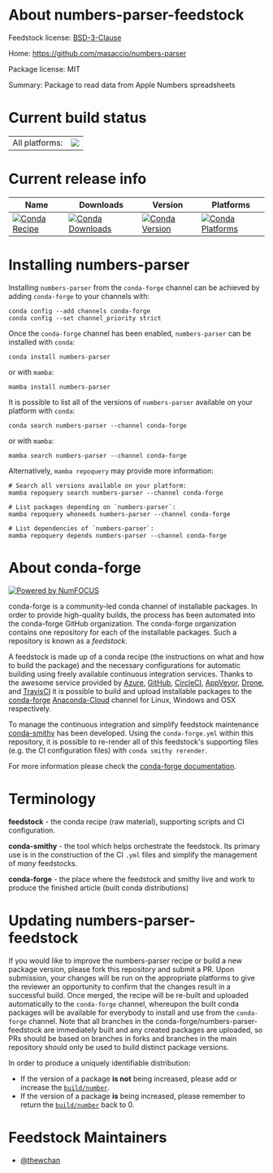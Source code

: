About numbers-parser-feedstock
==============================

Feedstock license: [BSD-3-Clause](https://github.com/conda-forge/numbers-parser-feedstock/blob/main/LICENSE.txt)

Home: https://github.com/masaccio/numbers-parser

Package license: MIT

Summary: Package to read data from Apple Numbers spreadsheets

Current build status
====================


<table><tr><td>All platforms:</td>
    <td>
      <a href="https://dev.azure.com/conda-forge/feedstock-builds/_build/latest?definitionId=14949&branchName=main">
        <img src="https://dev.azure.com/conda-forge/feedstock-builds/_apis/build/status/numbers-parser-feedstock?branchName=main">
      </a>
    </td>
  </tr>
</table>

Current release info
====================

| Name | Downloads | Version | Platforms |
| --- | --- | --- | --- |
| [![Conda Recipe](https://img.shields.io/badge/recipe-numbers--parser-green.svg)](https://anaconda.org/conda-forge/numbers-parser) | [![Conda Downloads](https://img.shields.io/conda/dn/conda-forge/numbers-parser.svg)](https://anaconda.org/conda-forge/numbers-parser) | [![Conda Version](https://img.shields.io/conda/vn/conda-forge/numbers-parser.svg)](https://anaconda.org/conda-forge/numbers-parser) | [![Conda Platforms](https://img.shields.io/conda/pn/conda-forge/numbers-parser.svg)](https://anaconda.org/conda-forge/numbers-parser) |

Installing numbers-parser
=========================

Installing `numbers-parser` from the `conda-forge` channel can be achieved by adding `conda-forge` to your channels with:

```
conda config --add channels conda-forge
conda config --set channel_priority strict
```

Once the `conda-forge` channel has been enabled, `numbers-parser` can be installed with `conda`:

```
conda install numbers-parser
```

or with `mamba`:

```
mamba install numbers-parser
```

It is possible to list all of the versions of `numbers-parser` available on your platform with `conda`:

```
conda search numbers-parser --channel conda-forge
```

or with `mamba`:

```
mamba search numbers-parser --channel conda-forge
```

Alternatively, `mamba repoquery` may provide more information:

```
# Search all versions available on your platform:
mamba repoquery search numbers-parser --channel conda-forge

# List packages depending on `numbers-parser`:
mamba repoquery whoneeds numbers-parser --channel conda-forge

# List dependencies of `numbers-parser`:
mamba repoquery depends numbers-parser --channel conda-forge
```


About conda-forge
=================

[![Powered by
NumFOCUS](https://img.shields.io/badge/powered%20by-NumFOCUS-orange.svg?style=flat&colorA=E1523D&colorB=007D8A)](https://numfocus.org)

conda-forge is a community-led conda channel of installable packages.
In order to provide high-quality builds, the process has been automated into the
conda-forge GitHub organization. The conda-forge organization contains one repository
for each of the installable packages. Such a repository is known as a *feedstock*.

A feedstock is made up of a conda recipe (the instructions on what and how to build
the package) and the necessary configurations for automatic building using freely
available continuous integration services. Thanks to the awesome service provided by
[Azure](https://azure.microsoft.com/en-us/services/devops/), [GitHub](https://github.com/),
[CircleCI](https://circleci.com/), [AppVeyor](https://www.appveyor.com/),
[Drone](https://cloud.drone.io/welcome), and [TravisCI](https://travis-ci.com/)
it is possible to build and upload installable packages to the
[conda-forge](https://anaconda.org/conda-forge) [Anaconda-Cloud](https://anaconda.org/)
channel for Linux, Windows and OSX respectively.

To manage the continuous integration and simplify feedstock maintenance
[conda-smithy](https://github.com/conda-forge/conda-smithy) has been developed.
Using the ``conda-forge.yml`` within this repository, it is possible to re-render all of
this feedstock's supporting files (e.g. the CI configuration files) with ``conda smithy rerender``.

For more information please check the [conda-forge documentation](https://conda-forge.org/docs/).

Terminology
===========

**feedstock** - the conda recipe (raw material), supporting scripts and CI configuration.

**conda-smithy** - the tool which helps orchestrate the feedstock.
                   Its primary use is in the construction of the CI ``.yml`` files
                   and simplify the management of *many* feedstocks.

**conda-forge** - the place where the feedstock and smithy live and work to
                  produce the finished article (built conda distributions)


Updating numbers-parser-feedstock
=================================

If you would like to improve the numbers-parser recipe or build a new
package version, please fork this repository and submit a PR. Upon submission,
your changes will be run on the appropriate platforms to give the reviewer an
opportunity to confirm that the changes result in a successful build. Once
merged, the recipe will be re-built and uploaded automatically to the
`conda-forge` channel, whereupon the built conda packages will be available for
everybody to install and use from the `conda-forge` channel.
Note that all branches in the conda-forge/numbers-parser-feedstock are
immediately built and any created packages are uploaded, so PRs should be based
on branches in forks and branches in the main repository should only be used to
build distinct package versions.

In order to produce a uniquely identifiable distribution:
 * If the version of a package **is not** being increased, please add or increase
   the [``build/number``](https://docs.conda.io/projects/conda-build/en/latest/resources/define-metadata.html#build-number-and-string).
 * If the version of a package **is** being increased, please remember to return
   the [``build/number``](https://docs.conda.io/projects/conda-build/en/latest/resources/define-metadata.html#build-number-and-string)
   back to 0.

Feedstock Maintainers
=====================

* [@thewchan](https://github.com/thewchan/)

